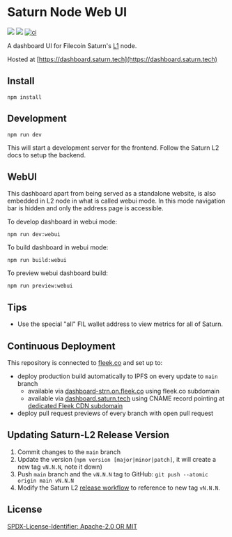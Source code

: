 # Saturn Node Web UI

[![](https://img.shields.io/badge/made%20by-Protocol%20Labs-blue.svg?style=flat-square)](https://protocol.ai/)
[![](https://img.shields.io/badge/project-Filecoin-blue.svg?style=flat-square)](https://filecoin.io/)
[![ci](https://github.com/filecoin-project/saturn-webui/actions/workflows/ci.yml/badge.svg)](https://github.com/filecoin-project/saturn-webui/actions/workflows/ci.yml)

A dashboard UI for Filecoin Saturn's [L1](https://github.com/filecoin-saturn/L1-node) node.

Hosted at [https://dashboard.saturn.tech](https://dashboard.saturn.tech)

## Install

```
npm install
```

## Development

```
npm run dev
```

This will start a development server for the frontend. Follow the Saturn L2 docs to setup the backend.

## WebUI

This dashboard apart from being served as a standalone website, is also embedded in L2 node in what is called webui mode. In this mode navigation bar is hidden and only the address page is accessible.

To develop dashboard in webui mode:

```
npm run dev:webui
```

To build dashboard in webui mode:

```
npm run build:webui
```

To preview webui dashboard build:

```
npm run preview:webui
```

## Tips

- Use the special "all" FIL wallet address to view metrics for all of Saturn.

## Continuous Deployment

This repository is connected to [fleek.co](https://app.fleek.co/) and set up to:

- deploy production build automatically to IPFS on every update to `main` branch
  - available via [dashboard-strn.on.fleek.co](https://dashboard-strn.on.fleek.co/) using fleek.co subdomain
  - available via [dashboard.saturn.tech](https://dashboard.saturn.tech/) using CNAME record pointing at [dedicated Fleek CDN subdomain](https://b0cac29553481fefb931.b-cdn.net/)
- deploy pull request previews of every branch with open pull request

## Updating Saturn-L2 Release Version

1. Commit changes to the `main` branch
1. Update the version (`npm version [major|minor|patch]`, it will create a new tag `vN.N.N`, note it down)
1. Push `main` branch and the `vN.N.N` tag to GitHub: `git push --atomic origin main vN.N.N`
1. Modify the Saturn L2 [release workflow](https://github.com/filecoin-project/saturn-l2/blob/main/.github/workflows/release.yml) to reference to new tag `vN.N.N`.

## License

[SPDX-License-Identifier: Apache-2.0 OR MIT](LICENSE.md)
